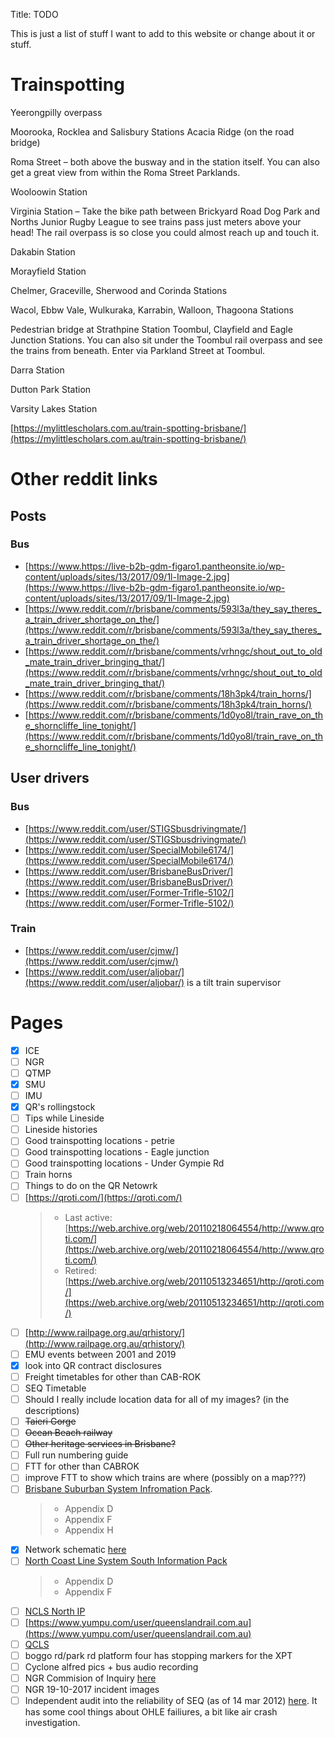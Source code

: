 Title: TODO

This is just a list of stuff I want to add to this website or change about it or stuff.

# Trainspotting

Yeerongpilly overpass

Moorooka, Rocklea and Salisbury Stations
Acacia Ridge (on the road bridge)

Roma Street – both above the busway and in the station itself. You can also get a great view from within the Roma Street Parklands.

Wooloowin Station

Virginia Station – Take the bike path between Brickyard Road Dog Park and Norths Junior Rugby League to see trains pass just meters above your head! The rail overpass is so close you could almost reach up and touch it.

Dakabin Station

Morayfield Station

Chelmer, Graceville, Sherwood and Corinda Stations

Wacol, Ebbw Vale, Wulkuraka, Karrabin, Walloon, Thagoona Stations

Pedestrian bridge at Strathpine Station
Toombul, Clayfield and Eagle Junction Stations. You can also sit under the Toombul rail overpass and see the trains from beneath. Enter via Parkland Street at Toombul.

Darra Station

Dutton Park Station

Varsity Lakes Station

[https://mylittlescholars.com.au/train-spotting-brisbane/](https://mylittlescholars.com.au/train-spotting-brisbane/)

# Other reddit links

## Posts

### Bus

- [https://www.https://live-b2b-gdm-figaro1.pantheonsite.io/wp-content/uploads/sites/13/2017/09/1l-Image-2.jpg](https://www.https://live-b2b-gdm-figaro1.pantheonsite.io/wp-content/uploads/sites/13/2017/09/1l-Image-2.jpg)
- [https://www.reddit.com/r/brisbane/comments/593l3a/they_say_theres_a_train_driver_shortage_on_the/](https://www.reddit.com/r/brisbane/comments/593l3a/they_say_theres_a_train_driver_shortage_on_the/)
- [https://www.reddit.com/r/brisbane/comments/vrhngc/shout_out_to_old_mate_train_driver_bringing_that/](https://www.reddit.com/r/brisbane/comments/vrhngc/shout_out_to_old_mate_train_driver_bringing_that/)
- [https://www.reddit.com/r/brisbane/comments/18h3pk4/train_horns/](https://www.reddit.com/r/brisbane/comments/18h3pk4/train_horns/)
- [https://www.reddit.com/r/brisbane/comments/1d0yo8l/train_rave_on_the_shorncliffe_line_tonight/](https://www.reddit.com/r/brisbane/comments/1d0yo8l/train_rave_on_the_shorncliffe_line_tonight/)

## User drivers

### Bus

- [https://www.reddit.com/user/STIGSbusdrivingmate/](https://www.reddit.com/user/STIGSbusdrivingmate/)
- [https://www.reddit.com/user/SpecialMobile6174/](https://www.reddit.com/user/SpecialMobile6174/)
- [https://www.reddit.com/user/BrisbaneBusDriver/](https://www.reddit.com/user/BrisbaneBusDriver/)
- [https://www.reddit.com/user/Former-Trifle-5102/](https://www.reddit.com/user/Former-Trifle-5102/)

### Train

- [https://www.reddit.com/user/cjmw/](https://www.reddit.com/user/cjmw/)
- [https://www.reddit.com/user/aljobar/](https://www.reddit.com/user/aljobar/) is a tilt train supervisor

# Pages

- [x] ICE
- [ ] NGR
- [ ] QTMP
- [x] SMU
- [ ] IMU
- [x] QR's rollingstock
- [ ] Tips while Lineside
- [ ] Lineside histories
- [ ] Good trainspotting locations - petrie
- [ ] Good trainspotting locations - Eagle junction
- [ ] Good trainspotting locations - Under Gympie Rd
- [ ] Train horns
- [ ] Things to do on the QR Netowrk
- [ ] [https://qroti.com/](https://qroti.com/)
  > - Last active: [https://web.archive.org/web/20110218064554/http://www.qroti.com/](https://web.archive.org/web/20110218064554/http://www.qroti.com/)
  > - Retired: [https://web.archive.org/web/20110513234651/http://qroti.com/](https://web.archive.org/web/20110513234651/http://qroti.com/)
- [ ] [http://www.railpage.org.au/qrhistory/](http://www.railpage.org.au/qrhistory/)
- [ ] EMU events between 2001 and 2019
- [x] look into QR contract disclosures
- [ ] Freight timetables for other than CAB-ROK
- [ ] SEQ Timetable
- [ ] Should I really include location data for all of my images? (in the descriptions)
- [ ] ~~Taieri Gorge~~
- [ ] ~~Ocean Beach railway~~
- [ ] ~~Other heritage services in Brisbane?~~
- [ ] Full run numbering guide
- [ ] FTT for other than CABROK
- [ ] improve FTT to show which trains are where (possibly on a map???)
- [ ] [Brisbane Suburban System Infromation Pack](https://www.queenslandrail.com.au/business/acccess/Documents/Brisbane%20Metropolitan%20System%20Information%20Pack%20-%20Issue%203%20-%20October%202016.pdf).
  > - Appendix D
  > - Appendix F
  > - Appendix H
- [x] Network schematic [here](<https://www.queenslandrail.com.au/business/acccess/Access%20Undertaking%20and%20related%20documents/Queensland%20Rail%20Network%20Infrastructure%20Ownership%20Line%20Diagrams%20October%202024%20(PDF,%208.89%20MB).pdf>)
- [ ] [North Coast Line System South Information Pack](https://www.queenslandrail.com.au/business/acccess/Documents/North%20Coast%20Line%20South%20System%20Information%20Pack-%20Issue%204%20-%20May%202024%20%28PDF%2C%2010.72%20MB%29.pdf)
  > - Appendix D
  > - Appendix F
- [ ] [NCLS North IP](<https://www.queenslandrail.com.au/business/acccess/Documents/North%20Coast%20Line%20North%20System%20Information%20Pack-%20Issue%204%20-%20May%202024%20(PDF,%2010.72%20MB).pdf#search=North%20Coast%20Line%20System%20Information%20Pack>)
- [ ] [https://www.yumpu.com/user/queenslandrail.com.au](https://www.yumpu.com/user/queenslandrail.com.au)
- [ ] [QCLS](https://www.queenslandscalemodels.com.au/Qld%20Colour%20Light%20Signalling.doc.pdf)
- [ ] boggo rd/park rd platform four has stopping markers for the XPT
- [ ] Cyclone alfred pics + bus audio recording
- [ ] NGR Commision of Inquiry [here](https://www.parliament.qld.gov.au/Work-of-the-Assembly/Tabled-Papers/docs/5618t1970/5618t1970.pdf)
- [ ] NGR 19-10-2017 incident images
- [ ] Independent audit into the reliability of SEQ (as of 14 mar 2012) [here](https://www.tmr.qld.gov.au/~/media/Travelandtransport/Rail/Rail%20audit/IndependentrailauditFinalreport.pdf). It has some cool things about OHLE failiures, a bit like air crash investigation.